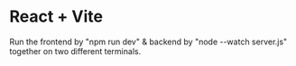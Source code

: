 # React + Vite
Run the frontend by "npm run dev" & backend by "node --watch server.js" together on two different terminals.
